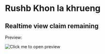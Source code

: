 # Rushb Khon la khrueng
## Realtime view claim remaining

Preview:

![Click me to open preview](https://i.imgur.com/j7F5tIK.png)